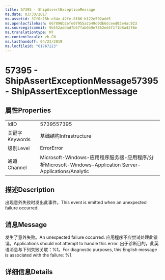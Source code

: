 ```yaml
---
title: 57395 - ShipAssertExceptionMessage
ms.date: 03/30/2017
ms.assetid: 37f0c15b-e34e-42fe-8f86-b122e592add5
ms.openlocfilehash: 667896b2efe07955a2b49d0db6dceed03e4ac923
ms.sourcegitcommit: 9b552addadfb57fab0b9e7852ed4f1f1b8a42f8e
ms.translationtype: MT
ms.contentlocale: zh-CN
ms.lasthandoff: 04/23/2019
ms.locfileid: "61767223"
---
```

# <a name="57395---shipassertexceptionmessage"></a><span data-ttu-id="73ff3-102">57395 - ShipAssertExceptionMessage</span><span class="sxs-lookup"><span data-stu-id="73ff3-102">57395 - ShipAssertExceptionMessage</span></span>
## <a name="properties"></a><span data-ttu-id="73ff3-103">属性</span><span class="sxs-lookup"><span data-stu-id="73ff3-103">Properties</span></span>  
  
|||  
|-|-|  
|<span data-ttu-id="73ff3-104">Id</span><span class="sxs-lookup"><span data-stu-id="73ff3-104">ID</span></span>|<span data-ttu-id="73ff3-105">57395</span><span class="sxs-lookup"><span data-stu-id="73ff3-105">57395</span></span>|  
|<span data-ttu-id="73ff3-106">关键字</span><span class="sxs-lookup"><span data-stu-id="73ff3-106">Keywords</span></span>|<span data-ttu-id="73ff3-107">基础结构</span><span class="sxs-lookup"><span data-stu-id="73ff3-107">Infrastructure</span></span>|  
|<span data-ttu-id="73ff3-108">级别</span><span class="sxs-lookup"><span data-stu-id="73ff3-108">Level</span></span>|<span data-ttu-id="73ff3-109">Error</span><span class="sxs-lookup"><span data-stu-id="73ff3-109">Error</span></span>|  
|<span data-ttu-id="73ff3-110">通道</span><span class="sxs-lookup"><span data-stu-id="73ff3-110">Channel</span></span>|<span data-ttu-id="73ff3-111">Microsoft-Windows-应用程序服务器-应用程序/分析</span><span class="sxs-lookup"><span data-stu-id="73ff3-111">Microsoft-Windows-Application Server-Applications/Analytic</span></span>|  
  
## <a name="description"></a><span data-ttu-id="73ff3-112">描述</span><span class="sxs-lookup"><span data-stu-id="73ff3-112">Description</span></span>  
 <span data-ttu-id="73ff3-113">出现意外失败时发出此事件。</span><span class="sxs-lookup"><span data-stu-id="73ff3-113">This event is emitted when an unexpected failure occurred.</span></span>  
  
## <a name="message"></a><span data-ttu-id="73ff3-114">消息</span><span class="sxs-lookup"><span data-stu-id="73ff3-114">Message</span></span>  
 <span data-ttu-id="73ff3-115">发生了意外失败。</span><span class="sxs-lookup"><span data-stu-id="73ff3-115">An unexpected failure occurred.</span></span> <span data-ttu-id="73ff3-116">应用程序不应尝试处理此错误。</span><span class="sxs-lookup"><span data-stu-id="73ff3-116">Applications should not attempt to handle this error.</span></span> <span data-ttu-id="73ff3-117">出于诊断目的，此英语消息与下列失败关联：%1。</span><span class="sxs-lookup"><span data-stu-id="73ff3-117">For diagnostic purposes, this English message is associated with the failure: %1.</span></span>  
  
## <a name="details"></a><span data-ttu-id="73ff3-118">详细信息</span><span class="sxs-lookup"><span data-stu-id="73ff3-118">Details</span></span>
